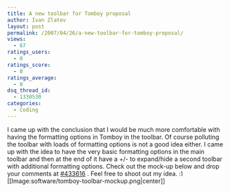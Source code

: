 ```yaml
---
title: A new toolbar for Tomboy proposal
author: Ivan Zlatev
layout: post
permalink: /2007/04/26/a-new-toolbar-for-tomboy-proposal/
views:
  - 67
ratings_users:
  - 0
ratings_score:
  - 0
ratings_average:
  - 0
dsq_thread_id:
  - 1330530
categories:
  - Coding
---
```

I came up with the conclusion that I would be much more comfortable with having the formatting options in Tomboy in the toolbar. Of course polluting the toolbar with loads of formatting options is not a good idea either. I came up with the idea to have the very basic formatting options in the main toolbar and then at the end of it have a +/- to expand/hide a second toolbar with additional formatting options. Check out the mock-up below and drop your comments at <a href="http://bugzilla.gnome.org/show_bug.cgi?id=433616" target="_blank">#433616</a> . Feel free to shoot out my idea. <img src="{{ site.url }}/wp-includes/images/smilies/simple-smile.png" alt=":)" class="wp-smiley" style="height: 1em; max-height: 1em;" />  
[[Image:software/tomboy-toolbar-mockup.png|center]]